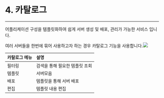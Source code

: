 # 4. 카탈로그

---

어플리케이션 구성을 템플릿화하여 쉽게 서버 생성 및 배포, 관리가 가능한 서비스 입니다.

여러 서버들을 한번에 묶어 사용하고자 하는 경우 카탈로그 기능을 사용합니다.![](/assets/2.1카탈로그조회1.png)

| **카탈로그 메뉴** | **설명** |
| :--- | :--- |
| 필터링  | 검색을 통해 필요한 템플릿 조회  |
| 템플릿  | 서버모음 |
| 배포  | 템플릿을 통해 서버 배포  |
| 편집 | 템플릿 내용 편집  |




